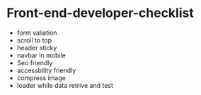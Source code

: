 # Front-end-developer-checklist

- form valiation 
- scroll to top
- header sticky
- navbar in mobile
- Seo friendly
- accessbility friendly
- compress image
- loader while data retrive and test

